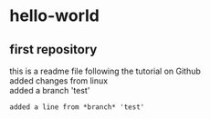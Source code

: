 # hello-world
## first repository
this is a readme file following the tutorial on Github  
	added changes from linux  
	added a branch 'test'  
	  
	added a line from *branch* 'test'  
